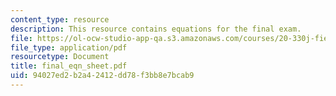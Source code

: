 ```yaml
---
content_type: resource
description: This resource contains equations for the final exam.
file: https://ol-ocw-studio-app-qa.s3.amazonaws.com/courses/20-330j-fields-forces-and-flows-in-biological-systems-spring-2007/94027ed2b2a42412dd78f3bb8e7bcab9_final_eqn_sheet.pdf
file_type: application/pdf
resourcetype: Document
title: final_eqn_sheet.pdf
uid: 94027ed2-b2a4-2412-dd78-f3bb8e7bcab9
---
```

